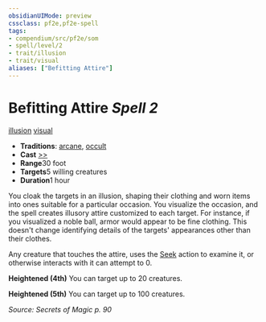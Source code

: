 ```yaml
---
obsidianUIMode: preview
cssclass: pf2e,pf2e-spell
tags:
- compendium/src/pf2e/som
- spell/level/2
- trait/illusion
- trait/visual
aliases: ["Befitting Attire"]
---
```

# Befitting Attire *Spell 2*   
[illusion](../../rules/traits/illusion.md)  [visual](../../rules/traits/visual.md)  

- **Traditions**: [arcane](../../rules/traits/arcane.md), [occult](../../rules/traits/occult.md)
- **Cast** [>>](../../rules/core-rulebook/chapter-9-playing-the-game.md#Actions "Two-Action") 
- **Range**30 foot
- **Targets**5 willing creatures
- **Duration**1 hour

You cloak the targets in an illusion, shaping their clothing and worn items into ones suitable for a particular occasion. You visualize the occasion, and the spell creates illusory attire customized to each target. For instance, if you visualized a noble ball, armor would appear to be fine clothing. This doesn't change identifying details of the targets' appearances other than their clothes.

Any creature that touches the attire, uses the [Seek](../../rules/actions/seek.md) action to examine it, or otherwise interacts with it can attempt to 0.

**Heightened (4th)** You can target up to 20 creatures.

**Heightened (5th)** You can target up to 100 creatures.

*Source: Secrets of Magic p. 90*
